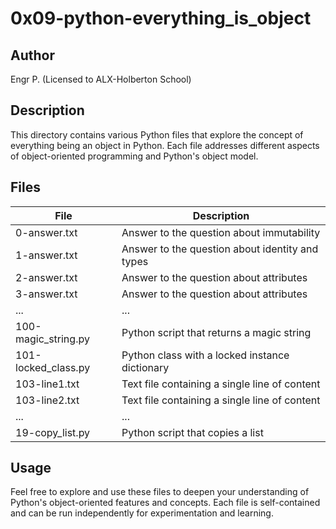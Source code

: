 # 0x09-python-everything_is_object

## Author
Engr P. (Licensed to ALX-Holberton School)

## Description
This directory contains various Python files that explore the concept of everything being an object in Python. Each file addresses different aspects of object-oriented programming and Python's object model.

## Files

| File                   | Description                                      |
|------------------------|--------------------------------------------------|
| 0-answer.txt           | Answer to the question about immutability       |
| 1-answer.txt           | Answer to the question about identity and types  |
| 2-answer.txt           | Answer to the question about attributes         |
| 3-answer.txt           | Answer to the question about attributes         |
| ...                    | ...                                              |
| 100-magic_string.py    | Python script that returns a magic string       |
| 101-locked_class.py    | Python class with a locked instance dictionary  |
| 103-line1.txt          | Text file containing a single line of content   |
| 103-line2.txt          | Text file containing a single line of content   |
| ...                    | ...                                              |
| 19-copy_list.py        | Python script that copies a list                |

## Usage
Feel free to explore and use these files to deepen your understanding of Python's object-oriented features and concepts. Each file is self-contained and can be run independently for experimentation and learning.
